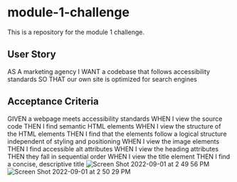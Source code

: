 # module-1-challenge
This is a repository for the module 1 challenge.

## User Story
AS A marketing agency
I WANT a codebase that follows accessibility standards
SO THAT our own site is optimized for search engines

## Acceptance Criteria
GIVEN a webpage meets accessibility standards
WHEN I view the source code
THEN I find semantic HTML elements
WHEN I view the structure of the HTML elements
THEN I find that the elements follow a logical structure independent of styling and positioning
WHEN I view the image elements
THEN I find accessible alt attributes
WHEN I view the heading attributes
THEN they fall in sequential order
WHEN I view the title element
THEN I find a concise, descriptive title
![Screen Shot 2022-09-01 at 2 49 56 PM](https://user-images.githubusercontent.com/93955240/187990691-20418a99-0ae5-4e32-9497-efffe57b8468.png)
![Screen Shot 2022-09-01 at 2 50 29 PM](https://user-images.githubusercontent.com/93955240/187990707-99d5197f-15c5-488e-abbb-95ec8277c885.png)
